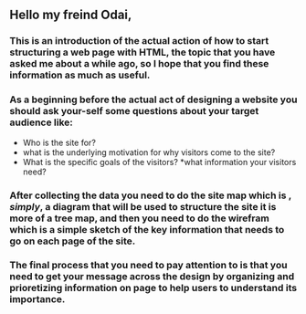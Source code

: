 ## Hello my freind Odai,
### This is an introduction of the actual action of how to start structuring a web page with HTML, the topic that you have asked me about a while ago, so I hope that you find these information as much as useful.
### As a beginning before the actual act of designing a website you should ask your-self some questions about your target audience like:
* Who is the site for?
* what is the underlying motivation for why visitors come to the site?
* What is the specific goals of the visitors?
*what information your visitors need? 

### After collecting the data you need to do the **site map** which is , *simply*, a diagram that will be used to structure the site it is more of a tree map, and then you need to do the **wirefram** which is a simple sketch of the key information that needs to go on each page of the site.

### The final process that you need to pay attention to is that you need to get your message across the design by organizing and prioretizing information on page to help users to understand its importance.
